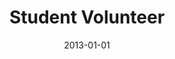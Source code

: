 ---
title: "Student Volunteer"
collection: professional
type: ""
permalink: /professional/2013-sigmod
venue: '<a href="http://www.sigmod.org/2013/" target="_blank">ACM International Conference on Management of Data (SIGMOD)</a>'
date: 2013-01-01
location: 'New York, NY, USA'
---